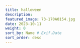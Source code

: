 ```yaml
---
title: halloween
description: 
featured_image: 73-170A0154.jpg
date: 2023-10-11
weight: 0
sort_by: Name # Exif.Date
sort_order: desc
---
```

